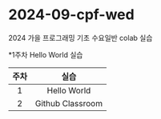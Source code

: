 # 2024-09-cpf-wed
2024 가을 프로그래밍 기초 수요일반 colab 실습

*1주차 Hello World 실습

| 주차 | 실습
|:-----:|:------:|
| 1  | Hello World |
| 2 | Github Classroom |
